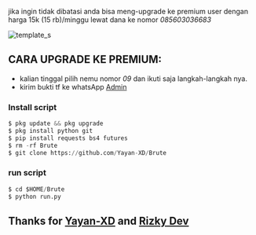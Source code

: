 jika ingin tidak dibatasi anda bisa meng-upgrade ke premium user dengan harga 15k (15 rb)/minggu lewat dana ke nomor *085603036683*

![template_s](https://github.com/Yayan-XD/Brute/blob/master/__pycache__/pict.jpg)

## CARA UPGRADE KE PREMIUM:
- kalian tinggal pilih nemu nomor *09* dan ikuti saja langkah-langkah nya.
- kirim bukti tf ke whatsApp [Admin](https://wa.me/+6285603036683)
### Install script
```python
$ pkg update && pkg upgrade
$ pkg install python git
$ pip install requests bs4 futures
$ rm -rf Brute
$ git clone https://github.com/Yayan-XD/Brute
```

### run script
```python
$ cd $HOME/Brute
$ python run.py
```

## Thanks for [Yayan-XD](https://github.com/Yayan-XD) and [Rizky Dev](https://github.com/hekelpro)
